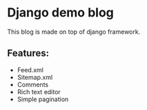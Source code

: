 # Django demo blog

This blog is made on top of django framework.

## Features:

- Feed.xml
- Sitemap.xml
- Comments
- Rich text editor
- Simple pagination
